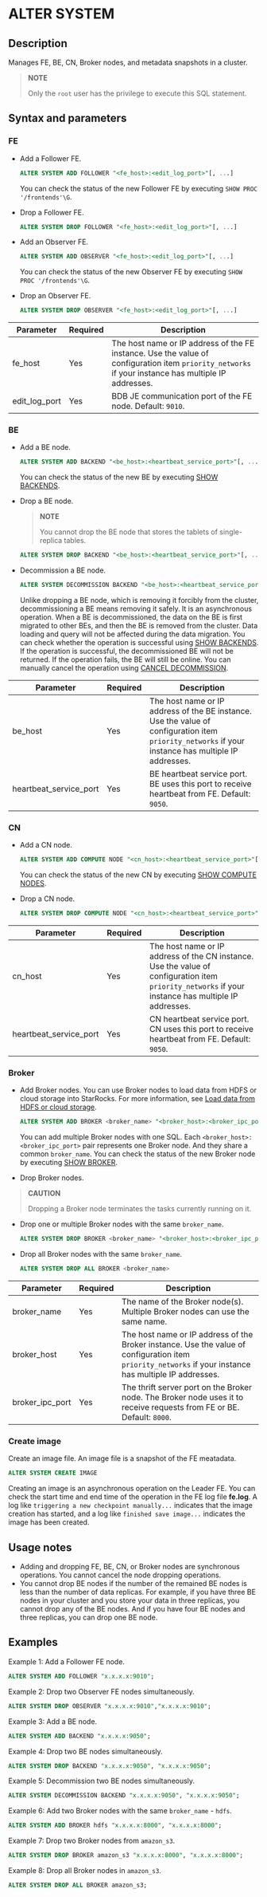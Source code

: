 # ALTER SYSTEM

## Description

Manages FE, BE, CN, Broker nodes, and metadata snapshots in a cluster.

> **NOTE**
>
> Only the `root` user has the privilege to execute this SQL statement.

## Syntax and parameters

### FE

- Add a Follower FE.

  ```SQL
  ALTER SYSTEM ADD FOLLOWER "<fe_host>:<edit_log_port>"[, ...]
  ```

  You can check the status of the new Follower FE by executing `SHOW PROC '/frontends'\G`.

- Drop a Follower FE.

  ```SQL
  ALTER SYSTEM DROP FOLLOWER "<fe_host>:<edit_log_port>"[, ...]
  ```

- Add an Observer FE.

  ```SQL
  ALTER SYSTEM ADD OBSERVER "<fe_host>:<edit_log_port>"[, ...]
  ```

  You can check the status of the new Observer FE by executing `SHOW PROC '/frontends'\G`.

- Drop an Observer FE.

  ```SQL
  ALTER SYSTEM DROP OBSERVER "<fe_host>:<edit_log_port>"[, ...]
  ```

| **Parameter**      | **Required** | **Description**                                                     |
| ------------------ | ------------ | ------------------------------------------------------------------- |
| fe_host            | Yes          | The host name or IP address of the FE instance. Use the value of configuration item `priority_networks` if your instance has multiple IP addresses. |
| edit_log_port      | Yes          | BDB JE communication port of the FE node. Default: `9010`.          |

### BE

- Add a BE node.

  ```SQL
  ALTER SYSTEM ADD BACKEND "<be_host>:<heartbeat_service_port>"[, ...]
  ```

  You can check the status of the new BE by executing [SHOW BACKENDS](../Administration/SHOW%20BACKENDS.md).

- Drop a BE node.

  > **NOTE**
  >
  > You cannot drop the BE node that stores the tablets of single-replica tables.

  ```SQL
  ALTER SYSTEM DROP BACKEND "<be_host>:<heartbeat_service_port>"[, ...]
  ```

- Decommission a BE node.

  ```SQL
  ALTER SYSTEM DECOMMISSION BACKEND "<be_host>:<heartbeat_service_port>"[, ...]
  ```

  Unlike dropping a BE node, which is removing it forcibly from the cluster, decommissioning a BE means removing it safely. It is an asynchronous operation. When a BE is decommissioned, the data on the BE is first migrated to other BEs, and then the BE is removed from the cluster. Data loading and query will not be affected during the data migration. You can check whether the operation is successful using [SHOW BACKENDS](../Administration/SHOW%20BACKENDS.md). If the operation is successful, the decommissioned BE will not be returned. If the operation fails, the BE will still be online. You can manually cancel the operation using [CANCEL DECOMMISSION](../Administration/CANCEL%20DECOMMISSION.md).

| **Parameter**          | **Required** | **Description**                                                                            |
| ---------------------- | ------------ | ------------------------------------------------------------------------------------------ |
| be_host                | Yes          | The host name or IP address of the BE instance. Use the value of configuration item `priority_networks` if your instance has multiple IP addresses.|
| heartbeat_service_port | Yes          | BE heartbeat service port. BE uses this port to receive heartbeat from FE. Default: `9050`.|

### CN

- Add a CN node.

  ```SQL
  ALTER SYSTEM ADD COMPUTE NODE "<cn_host>:<heartbeat_service_port>"[, ...]
  ```

  You can check the status of the new CN by executing [SHOW COMPUTE NODES](../Administration/SHOW%20COMPUTE%20NODES.md).

- Drop a CN node.

  ```SQL
  ALTER SYSTEM DROP COMPUTE NODE "<cn_host>:<heartbeat_service_port>"[, ...]
  ```

| **Parameter**          | **Required** | **Description**                                                                            |
| ---------------------- | ------------ | ------------------------------------------------------------------------------------------ |
| cn_host                | Yes          | The host name or IP address of the CN instance. Use the value of configuration item `priority_networks` if your instance has multiple IP addresses.|
| heartbeat_service_port | Yes          | CN heartbeat service port. CN uses this port to receive heartbeat from FE. Default: `9050`.|

### Broker

- Add Broker nodes. You can use Broker nodes to load data from HDFS or cloud storage into StarRocks. For more information, see [Load data from HDFS or cloud storage](../../../loading/BrokerLoad.md).

  ```SQL
  ALTER SYSTEM ADD BROKER <broker_name> "<broker_host>:<broker_ipc_port>"[, ...]
  ```

  You can add multiple Broker nodes with one SQL. Each `<broker_host>:<broker_ipc_port>` pair represents one Broker node. And they share a common `broker_name`. You can check the status of the new Broker node by executing [SHOW BROKER](../Administration/SHOW%20BROKER.md).

- Drop Broker nodes.

> **CAUTION**
>
> Dropping a Broker node terminates the tasks currently running on it.

  - Drop one or multiple Broker nodes with the same `broker_name`.

    ```SQL
    ALTER SYSTEM DROP BROKER <broker_name> "<broker_host>:<broker_ipc_port>"[, ...]
    ```

  - Drop all Broker nodes with the same `broker_name`.

    ```SQL
    ALTER SYSTEM DROP ALL BROKER <broker_name>
    ```

| **Parameter**   | **Required** | **Description**                                                              |
| --------------- | ------------ | ---------------------------------------------------------------------------- |
| broker_name     | Yes          | The name of the Broker node(s). Multiple Broker nodes can use the same name. |
| broker_host     | Yes          | The host name or IP address of the Broker instance. Use the value of configuration item `priority_networks` if your instance has multiple IP addresses.|
| broker_ipc_port | Yes          | The thrift server port on the Broker node. The Broker node uses it to receive requests from FE or BE. Default: `8000`. |

### Create image

Create an image file. An image file is a snapshot of the FE meatadata.

```SQL
ALTER SYSTEM CREATE IMAGE
```

Creating an image is an asynchronous operation on the Leader FE. You can check the start time and end time of the operation in the FE log file **fe.log**. A log like `triggering a new checkpoint manually...` indicates that the image creation has started, and a log like `finished save image...` indicates the image has been created.

## Usage notes

- Adding and dropping FE, BE, CN, or Broker nodes are synchronous operations. You cannot cancel the node dropping operations.
- You cannot drop BE nodes if the number of the remained BE nodes is less than the number of data replicas. For example, if you have three BE nodes in your cluster and you store your data in three replicas, you cannot drop any of the BE nodes. And if you have four BE nodes and three replicas, you can drop one BE node.

## Examples

Example 1: Add a Follower FE node.

```SQL
ALTER SYSTEM ADD FOLLOWER "x.x.x.x:9010";
```

Example 2: Drop two Observer FE nodes simultaneously.

```SQL
ALTER SYSTEM DROP OBSERVER "x.x.x.x:9010","x.x.x.x:9010";
```

Example 3: Add a BE node.

```SQL
ALTER SYSTEM ADD BACKEND "x.x.x.x:9050";
```

Example 4: Drop two BE nodes simultaneously.

```SQL
ALTER SYSTEM DROP BACKEND "x.x.x.x:9050", "x.x.x.x:9050";
```

Example 5: Decommission two BE nodes simultaneously.

```SQL
ALTER SYSTEM DECOMMISSION BACKEND "x.x.x.x:9050", "x.x.x.x:9050";
```

Example 6: Add two Broker nodes with the same `broker_name` - `hdfs`.

```SQL
ALTER SYSTEM ADD BROKER hdfs "x.x.x.x:8000", "x.x.x.x:8000";
```

Example 7: Drop two Broker nodes from `amazon_s3`.

```SQL
ALTER SYSTEM DROP BROKER amazon_s3 "x.x.x.x:8000", "x.x.x.x:8000";
```

Example 8: Drop all Broker nodes in `amazon_s3`.

```SQL
ALTER SYSTEM DROP ALL BROKER amazon_s3;
```
